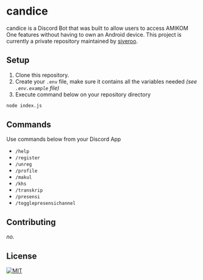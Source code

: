 # candice

candice is a Discord Bot that was built to allow users to access AMIKOM One features without having to own an Android device. This project is currently a private repository maintained by [siveroo](https://github.com/siveroo/).

## Setup

1. Clone this repository.
2. Create your `.env` file, make sure it contains all the variables needed *(see `.env.example` file)*
3. Execute command below on your repository directory
```bash
node index.js
```

## Commands
Use commands below from your Discord App
- `/help`
- `/register`
- `/unreg`
- `/profile`
- `/makul`
- `/khs`
- `/transkrip`
- `/presensi`
- `/togglepresensichannel`

## Contributing
*no.*

## License
[![MIT](https://img.shields.io/badge/License-MIT-yellow.svg)](https://opensource.org/licenses/MIT)
